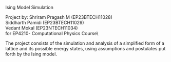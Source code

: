 Ising Model Simulation

Project by:
Shriram Pragash M (EP23BTECH11028)\
Siddharth Pamidi (EP23BTECH11029)\
Vedant Mokal (EP23NTECH11034)\
for EP4210- Computational Physics Course\

The project consists of the simulation and analysis of a simplified form of a lattice and its possible energy states, using assumptions and postulates put forth by the Ising model.
